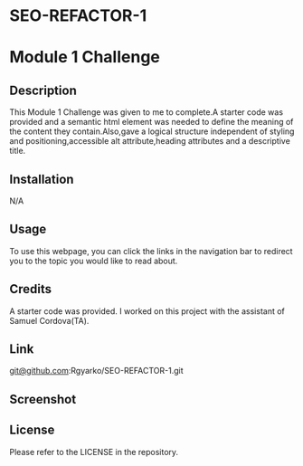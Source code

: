 # SEO-REFACTOR-1
# Module 1 Challenge

## Description

This Module 1 Challenge was given to me to complete.A starter code was provided and a semantic html element was needed 
to define the meaning of the content they contain.Also,gave a logical structure independent of styling and positioning,accessible alt attribute,heading attributes and a descriptive title. 

## Installation

N/A

## Usage

To use this webpage, you can click the links in the navigation bar to redirect you to the topic you would like to read about.

## Credits

A starter code was provided. I worked on this project with the assistant of Samuel Cordova(TA).

## Link

git@github.com:Rgyarko/SEO-REFACTOR-1.git

## Screenshot


## License

Please refer to the LICENSE in the repository.
